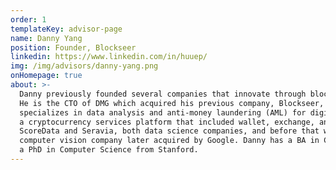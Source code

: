```yaml
---
order: 1
templateKey: advisor-page
name: Danny Yang
position: Founder, Blockseer
linkedin: https://www.linkedin.com/in/huuep/
img: /img/advisors/danny-yang.png
onHomepage: true
about: >-
  Danny previously founded several companies that innovate through blockchain and artificial intelligence. 
  He is the CTO of DMG which acquired his previous company, Blockseer, a blockchain analytics company that 
  specializes in data analysis and anti-money laundering (AML) for digital currencies. Danny founded Maicoin, 
  a cryptocurrency services platform that included wallet, exchange, and merchant services. Danny also founded 
  ScoreData and Seravia, both data science companies, and before that was an early employee at Like.com, a 
  computer vision company later acquired by Google. Danny has a BA in Chemistry and Physics from Harvard, and 
  a PhD in Computer Science from Stanford.
---
```

